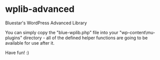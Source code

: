 # wplib-advanced
Bluestar's WordPress Advanced Library

You can simply copy the "blue-wplib.php" file into your "wp-content\mu-plugins" directory - all of the defined helper functions are going to be available for use after it.

Have fun! :)
